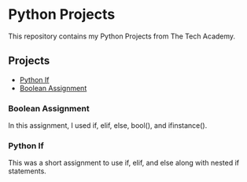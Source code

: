 # Python Projects
This repository contains my Python Projects from The Tech Academy.

## Projects
* [Python If](https://github.com/Michaelar1/Python_Projects/commit/43d44ec30ce12ea6b7ba3eed95700b91017b79ae)
* [Boolean Assignment](https://github.com/Michaelar1/Python_Projects/commit/4b50514bc76b540200f6d4a28e48a90ef4e376fc)

### Boolean Assignment
  In this assignment, I used if, elif, else, bool(), and ifinstance().

### Python If
  This was a short assignment to use if, elif, and else along with nested if statements.

